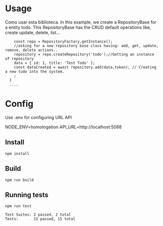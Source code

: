 # Usage 

Como usar esta biblioteca. In this example, we create a RepositoryBase for a entity todo. This RepositoryBase has the CRUD default operations like, create update, delete, list... 

```
    const repo = RepositoryFactory.getInstance();
    //asking for a new repository base class having: add, get, update, remove, delete actions..
    repository = repo.createRepository('todo');//Getting an instance of repository
    data = { id: 1, title: 'Test Todo' };
    const dataCreated = await repository.add(data,token); // Creating a new tudo into the system.
    ;
  }
  ....

```
# Config

Use .env for configuring URL API

NODE_ENV=homologation
API_URL=http://localhost:5068


## Install 

```
npm install 
```

## Build 
```
npm run build 
```

## Running tests
```
npm run test

Test Suites: 2 passed, 2 total
Tests:       15 passed, 15 total

```